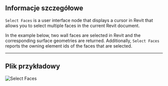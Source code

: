 ## Informacje szczegółowe
`Select Faces` is a user interface node that displays a cursor in Revit that allows you to select multiple faces in the current Revit document.

In the example below, two wall faces are selected in Revit and the corresponding surface geometries are returned. Additionally, `Select Faces` reports the owning element ids of the faces that are selected.
___
## Plik przykładowy

![Select Faces](./Dynamo.Nodes.SelectFaces_img.jpg)
